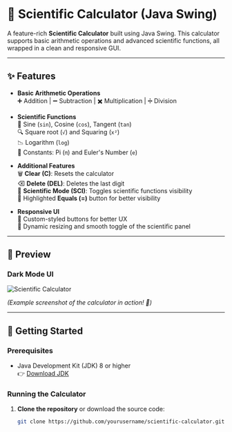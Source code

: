 # 🧮 Scientific Calculator (Java Swing)

A feature-rich **Scientific Calculator** built using Java Swing. This calculator supports basic arithmetic operations and advanced scientific functions, all wrapped in a clean and responsive GUI.

---

## ✨ Features

- **Basic Arithmetic Operations**  
  ➕ Addition | ➖ Subtraction | ✖️ Multiplication | ➗ Division  

- **Scientific Functions**  
  🔢 Sine (`sin`), Cosine (`cos`), Tangent (`tan`)  
  🔍 Square root (`√`) and Squaring (`x²`)  
  📉 Logarithm (`log`)  
  🔣 Constants: Pi (`π`) and Euler's Number (`e`)  

- **Additional Features**  
  🗑️ **Clear (C)**: Resets the calculator  
  ⌫ **Delete (DEL)**: Deletes the last digit  
  🔬 **Scientific Mode (SCI)**: Toggles scientific functions visibility  
  🔴 Highlighted **Equals (=)** button for better visibility  

- **Responsive UI**  
  🎨 Custom-styled buttons for better UX  
  📏 Dynamic resizing and smooth toggle of the scientific panel  

---

## 📸 Preview

### **Dark Mode UI**
![Scientific Calculator](https://github.com/user-attachments/assets/fa3deb67-1005-4089-8110-7eb48448fd0d)

*(Example screenshot of the calculator in action! 🚀)*

---

## 🚀 Getting Started

### **Prerequisites**
- Java Development Kit (JDK) 8 or higher  
  👉 [Download JDK](https://www.oracle.com/java/technologies/javase-downloads.html)  

### **Running the Calculator**
1. **Clone the repository** or download the source code:
   ```bash
   git clone https://github.com/yourusername/scientific-calculator.git
